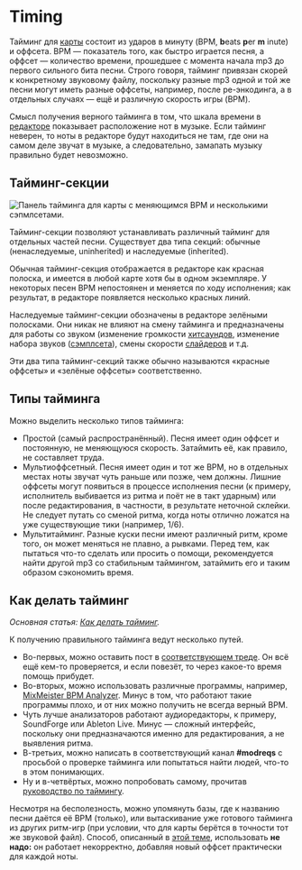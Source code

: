 Timing
====================

Тайминг для [карты](/wiki/Beatmaps) состоит из ударов в минуту (BPM, **b**eats **p**er **m** inute) и оффсета. BPM — показатель того, как быстро играется песня, а оффсет — количество времени, прошедшее с момента начала mp3 до первого сильного бита песни. Строго говоря, тайминг привязан скорей к конкретному звуковому файлу, поскольку разные mp3 одной и той же песни могут иметь разные оффсеты, например, после ре-энкодинга, а в отдельных случаях — ещё и различную скорость игры (BPM).

Смысл получения верного тайминга в том, что шкала времени в [редакторе](/wiki/Beatmap_Editor) показывает расположение нот в музыке. Если тайминг неверен, то ноты в редакторе будут находиться не там, где они на самом деле звучат в музыке, а следовательно, замапать музыку правильно будет невозможно.

Тайминг-секции
--------------

![Панель тайминга для карты с меняющимся BPM и несколькими сэпмлсетами.](img/TimingSetup.jpg "TПанель тайминга для карты с меняющимся BPM и несколькими сэпмлсетами.")

Тайминг-секции позволяют устанавливать различный тайминг для отдельных частей песни. Существует два типа секций: обычные (ненаследуемые, uninherited) и наследуемые (inherited).

Обычная тайминг-секция отображается в редакторе как красная полоска, и имеется в любой карте хотя бы в одном экземпляре. У некоторых песен BPM непостоянен и меняется по ходу исполнения; как результат, в редакторе появляется несколько красных линий.

Наследуемые тайминг-секции обозначены в редакторе зелёными полосками. Они никак не влияют на смену тайминга и предназначены для работы со звуком (изменение громкости [хитсаундов](/wiki/Glossary), изменение набора звуков ([сэмплсета](/wiki/Beatmap_Editor_Guides/Custom_Hitsounds_Library)), смены скорости [слайдеров](/wiki/Beatmap_Editor/Slider) и т.д.

Эти два типа тайминг-секций также обычно называются «красные оффсеты» и «зелёные оффсеты» соответственно.

Типы тайминга
-------------

Можно выделить несколько типов тайминга:

-   Простой (самый распространённый). Песня имеет один оффсет и постоянную, не меняющуюся скорость. Затаймить её, как правило, не составляет труда.
-   Мультиоффсетный. Песня имеет один и тот же BPM, но в отдельных местах ноты звучат чуть раньше или позже, чем должны. Лишние оффсеты могут появиться в процессе исполнения песни (к примеру, исполнитель выбивается из ритма и поёт не в такт ударным) или после редактирования, в частности, в результате неточной склейки. Не следует путать со сменой ритма, когда ноты отлично ложатся на уже существующие тики (например, 1/6).
-   Мультитайминг. Разные куски песни имеют различный ритм, кроме того, он может меняться не плавно, а рывками. Перед тем, как пытаться что-то сделать или просить о помощи, рекомендуется найти другой mp3 со стабильным таймингом, затаймить его и таким образом сэкономить время.

Как делать тайминг
------------------

*Основная статья: [Как делать тайминг](/wiki/Beatmap_Editor_Guides/How_to_time_songs).*

К получению правильного тайминга ведут несколько путей.

-   Во-первых, можно оставить пост в [соответствующем треде](https://osu.ppy.sh/forum/viewtopic.php?f=60&t=13795). Он всё ещё кем-то проверяется, и если повезёт, то через какое-то время помощь прибудет.
-   Во-вторых, можно использовать различные программы, например, [MixMeister BPM Analyzer](https://www.google.com/search?q=MixMeister%20BPM%20Analyzer). Минус в том, что работают такие программы плохо, и от них можно получить не всегда верный BPM.
-   Чуть лучше анализаторов работают аудиоредакторы, к примеру, SoundForge или Ableton Live. Минус — сложный интерфейс, поскольку они предназначаются именно для редактирования, а не выявления ритма.
-   В-третьих, можно написать в соответствующий канал **\#modreqs** с просьбой о проверке тайминга или попытаться найти людей, что-то в этом понимающих.
-   Ну и в-четвёртых, можно попробовать самому, прочитав [руководство по таймингу](/wiki/Beatmap_Editor_Guides/How_to_time_songs).

Несмотря на бесполезность, можно упомянуть базы, где к названию песни даётся её BPM (только), или вытаскивание уже готового тайминга из других ритм-игр (при условии, что для карты берётся в точности тот же звуковой файл). Способ, описанный в [этой теме](https://osu.ppy.sh/forum/viewtopic.php?f=10&t=9307), использовать **не надо:** он работает некорректно, добавляя новый оффсет практически для каждой ноты.
